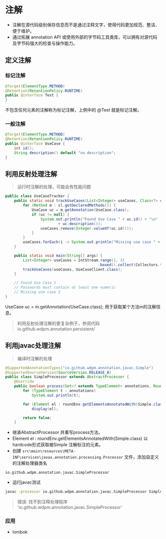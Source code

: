 # 注解
- 注解在源代码级别保存信息而不是通过注释文字，使得代码更加规范、整洁、便于维护。
- 通过拓展 annotation API 或使用外部的字节码工具类库，可以拥有对源代码及字节码强大的检查与操作能力。

## 定义注解
### 标记注解
```java
@Target(ElementType.METHOD)
@Retention(RetentionPolicy.RUNTIME)
public @interface Test {
}
```
不包含任何元素的注解称为标记注解，上例中的 @Test 就是标记注解。

### 一般注解
```java
@Target(ElementType.METHOD)
@Retention(RetentionPolicy.RUNTIME)
public @interface UseCase {
    int id();
    String description() default "no description";
}
```

## 利用反射处理注解
> 运行时注解的处理，可能会有性能问题

```java
public class UseCaseTracker {
    public static void trackUseCases(List<Integer> useCases, Class<?> cl) {
        for (Method m : cl.getDeclaredMethods()) {
            UseCase uc = m.getAnnotation(UseCase.class);
            if (uc != null) {
                System.out.println("Found Use Case " + uc.id() + "\n"
                        + uc.description());
                useCases.remove(Integer.valueOf(uc.id()));
            }
        }
        useCases.forEach(i -> System.out.println("Missing use case " + i));
    }

    public static void main(String[] args) {
        List<Integer> useCases = IntStream.range(1, 3)
                                          .boxed().collect(Collectors.toList());
        trackUseCases(useCases, UseCaseClient.class);
    }

    // Found Use Case 1
    // Passwords must contain at least one numeric
    // Missing use case 2
}
```
UseCase uc = m.getAnnotation(UseCase.class); 用于获取某个方法m的注解信息。

> 利用反射处理注解的更复杂例子，参阅代码io.github.wdpm.annotation.persistent/

## 利用javac处理注解
> 编译时注解的处理

```java
@SupportedAnnotationTypes("io.github.wdpm.annotation.javac.Simple")
@SupportedSourceVersion(SourceVersion.RELEASE_8)
public class SimpleProcessor extends AbstractProcessor {
    @Override
    public boolean process(Set<? extends TypeElement> annotations, RoundEnvironment roundEnv) {
        for (TypeElement t : annotations)
            System.out.println(t);

        for (Element el : roundEnv.getElementsAnnotatedWith(Simple.class))
            display(el);

        return false;
    }
```
- 继承AbstractProcessor 并重写process方法。
- Element el : roundEnv.getElementsAnnotatedWith(Simple.class) 以hardcode形式获取被Simple 注解标注的元素。
- 创建 `src\main\resources\META-INF\services\javax.annotation.processing.Processor` 文件，添加自定义的注解处理器类名
```
io.github.wdpm.annotation.javac.SimpleProcessor
```
- 运行javac测试
```bash
javac -processor io.github.wdpm.annotation.javac.SimpleProcessor SimpleTest.java
```
> 错误: 找不到注释处理程序 'io.github.wdpm.annotation.javac.SimpleProcessor'

### 应用
- lombok

